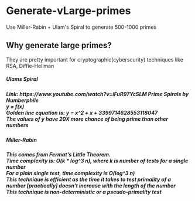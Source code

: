# Generate-vLarge-primes
Use Miller-Rabin + Ulam's Spiral to generate 500-1000 primes

<h2>Why generate large primes?</h2>
They are pretty important for cryptographic(cyberscurity) techniques like RSA, Diffie-Hellman<br>

<h5>Ulams Spiral<h5>
Link: https://www.youtube.com/watch?v=iFuR97YcSLM   Prime Spirals by Numberphile<br>
y = f(x)<br>
Golden line equation is: y = x^2 + x + 3399714628553118047 <br>
The values of y have 20X more chance of being prime than other numbers<br>

<h5>Miller-Rabin<h5>
This comes from Fermat's Little Theorem.<br>
Time complexity is: O(k  *  log^3 n), where k is number of tests for a single number<br>
For a plain single test, time complexity is O(log^3 n)<br>
This technique is efficient as the time it takes to test primality of a number [practically] doesn't increase with the length of the number<br>
This technique is non-deterministic or a pseudo-primality test<br>
